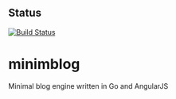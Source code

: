 ## Status
[![Build Status](https://travis-ci.org/termith/minimblog.png)](https://travis-ci.org/termith/minimblog)

# minimblog
Minimal blog engine written in Go and AngularJS
